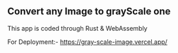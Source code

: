 ## Convert any Image to grayScale one

This app is coded through Rust & WebAssembly

For Deployment:- https://gray-scale-image.vercel.app/
